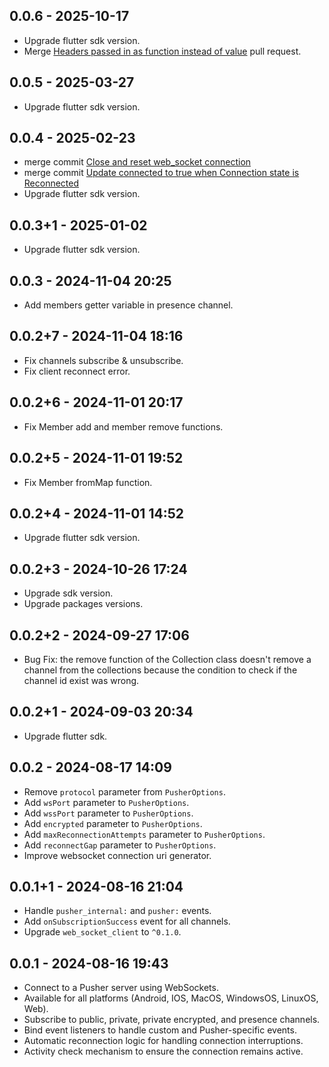 ## 0.0.6 - 2025-10-17

- Upgrade flutter sdk version.
- Merge [Headers passed in as function instead of value](https://github.com/AbdoPrDZ/pusher_client_socket/pull/5) pull request.

## 0.0.5 - 2025-03-27

- Upgrade flutter sdk version.

## 0.0.4 - 2025-02-23

- merge commit [Close and reset web_socket connection](https://github.com/usmanabdulmajid/pusher_client_socket/commit/13d978fa2d11b4bbe82ea57bbb8a62415905bb3f)
- merge commit [Update connected to true when Connection state is Reconnected](https://github.com/usmanabdulmajid/pusher_client_socket/commit/df108910f1839642ab14e5fec0497507a65ea086)
- Upgrade flutter sdk version.

## 0.0.3+1 - 2025-01-02

- Upgrade flutter sdk version.

## 0.0.3 - 2024-11-04 20:25

- Add members getter variable in presence channel.

## 0.0.2+7 - 2024-11-04 18:16

- Fix channels subscribe & unsubscribe.
- Fix client reconnect error.

## 0.0.2+6 - 2024-11-01 20:17

- Fix Member add and member remove functions.

## 0.0.2+5 - 2024-11-01 19:52

- Fix Member fromMap function.

## 0.0.2+4 - 2024-11-01 14:52

- Upgrade flutter sdk version.

## 0.0.2+3 - 2024-10-26 17:24

- Upgrade sdk version.
- Upgrade packages versions.

## 0.0.2+2 - 2024-09-27 17:06

- Bug Fix: the remove function of the Collection class doesn't remove a channel from the collections because the condition to check if the channel id exist was wrong.

## 0.0.2+1 - 2024-09-03 20:34

- Upgrade flutter sdk.

## 0.0.2 - 2024-08-17 14:09

- Remove `protocol` parameter from `PusherOptions`.
- Add `wsPort` parameter to `PusherOptions`.
- Add `wssPort` parameter to `PusherOptions`.
- Add `encrypted` parameter to `PusherOptions`.
- Add `maxReconnectionAttempts` parameter to `PusherOptions`.
- Add `reconnectGap` parameter to `PusherOptions`.
- Improve websocket connection uri generator.

## 0.0.1+1 - 2024-08-16 21:04

- Handle `pusher_internal:` and `pusher:` events.
- Add `onSubscriptionSuccess` event for all channels.
- Upgrade `web_socket_client` to `^0.1.0`.

## 0.0.1 - 2024-08-16 19:43

- Connect to a Pusher server using WebSockets.
- Available for all platforms (Android, IOS, MacOS, WindowsOS, LinuxOS, Web).
- Subscribe to public, private, private encrypted, and presence channels.
- Bind event listeners to handle custom and Pusher-specific events.
- Automatic reconnection logic for handling connection interruptions.
- Activity check mechanism to ensure the connection remains active.
